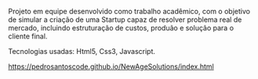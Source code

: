 Projeto em equipe desenvolvido como trabalho acadêmico, com o objetivo de simular a criação de uma Startup capaz de resolver problema real de mercado, incluindo estruturação de custos, produão e solução para o cliente final.

Tecnologias usadas: Html5, Css3, Javascript.

https://pedrosantoscode.github.io/NewAgeSolutions/index.html
